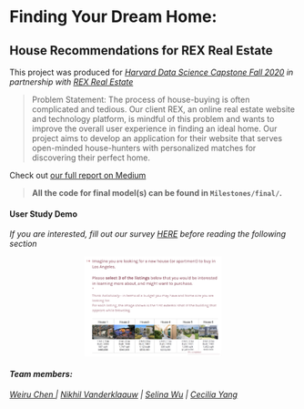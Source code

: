 # Finding Your Dream Home:

## House Recommendations for REX Real Estate

This project was produced for [*Harvard Data Science Capstone Fall 2020*](https://www.capstone.iacs.seas.harvard.edu/) *in partnership with* [*REX Real Estate*](https://www.rexhomes.com/)<br>
> Problem Statement: The process of house-buying is often complicated and tedious. Our client REX, an online real estate website and technology platform, is mindful of this problem and wants to improve the overall user experience in finding an ideal home. Our project aims to develop an application for their website that serves open-minded house-hunters with personalized matches for discovering their perfect home.<br>

Check out [our full report on Medium](https://rexhousehunters.medium.com/finding-your-dream-home-rex-house-recommendations-6f9a1384720) 

> **All the code for final model(s) can be found in `Milestones/final/`.**

#### User Study Demo
<i>If you are interested, fill out our survey [HERE](https://zwu2.typeform.com/to/RTLHErF9) before reading the following section<i>
<p align="center">
<img src="https://github.com/SelinaWu/House_Discover/blob/master/demo1.png" width="48%" height="48%" />
</p> 

#### Team members:
[Weiru Chen ](https://github.com/weiru-chen-15801)| [Nikhil Vanderklaauw](https://github.com/nikhilvdk) | [Selina Wu](https://github.com/SelinaWu) | [Cecilia Yang](https://github.com/cecilia-yang)
